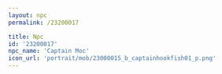 ```yaml
---
layout: npc
permalink: /23200017

title: Npc
id: '23200017'
npc_name: 'Captain Moc'
icon_url: 'portrait/mob/23000015_b_captainhookfish01_p.png'
---
```

